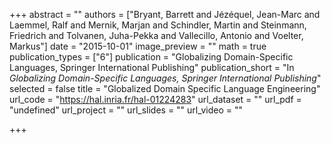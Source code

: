 +++
abstract = ""
authors = ["Bryant, Barrett and Jézéquel, Jean-Marc and Laemmel, Ralf and Mernik, Marjan and Schindler, Martin and Steinmann, Friedrich and Tolvanen, Juha-Pekka and Vallecillo, Antonio and Voelter, Markus"]
date = "2015-10-01"
image_preview = ""
math = true
publication_types = ["6"]
publication = "Globalizing Domain-Specific Languages, Springer International Publishing"
publication_short = "In *Globalizing Domain-Specific Languages, Springer International Publishing*"
selected = false
title = "Globalized Domain Specific Language Engineering"
url_code = "https://hal.inria.fr/hal-01224283"
url_dataset = ""
url_pdf = "undefined"
url_project = ""
url_slides = ""
url_video = ""

+++
